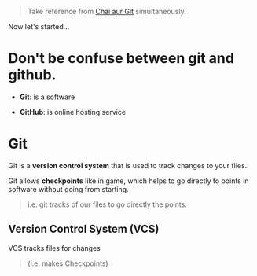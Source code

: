 > Take reference from [Chai aur Git](https://docs.chaicode.com) simultaneously.

<!--  
// These notations are used in md file format:
# : represents Heading H1

## : represents Section or, H2

### : represents Subsection or, H3

* or, - : represents points or, lists

> : represents notes, warnings, quotes, or highlighting information

**Bold**  

*Italic*  

~~Strikethrough~~

`code` : code can be any command 

![Git Workflow](https://example.com/image.png)

[Git Official Docs](https://git-scm.com/doc)

--- : creates Horizontal line

Instead of => use : to describe.



Q. Which is more referred  
________________
# Git 

: Git is a tool.
________________
or,   
________________
# Git 

Git is a tool  
________________


ChatGPT said:
Between these two styles.
The more commonly preferred and clearer style is the second one:
________________
# Git

Git is a tool.
________________
-->


Now let's started...


# Don't be confuse between git and github.

* **Git**: is a software

* **GitHub**: is online hosting service




# Git

Git is a **version control system** that is used to track changes to your files.

Git allows **checkpoints** like in game, which helps to go directly to points in software without going from starting.
> i.e. git tracks of our files to go directly the points.



## Version Control System (VCS) 

VCS tracks files for changes 
> (i.e. makes Checkpoints)


